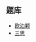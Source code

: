 ## 题库
- [欧泊颗](https://www.oubk.com/sudoku/sudoku-3x3-0.html?level=5)
- [三思](https://www.12634.com/sudoku/sudoku/level10)